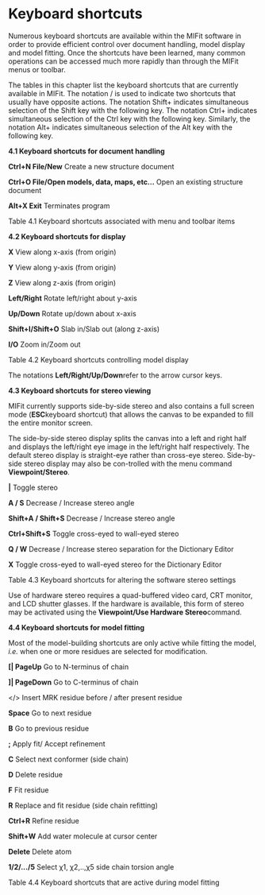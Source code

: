 # Keyboard shortcuts

Numerous keyboard shortcuts are available within the MIFit software in order to provide efficient control over document handling, model display and model fitting. Once the shortcuts have been learned, many common operations can be accessed much more rapidly than through the MIFit menus or toolbar.

The tables in this chapter list the keyboard shortcuts that are currently available in MIFit. The notation / is used to indicate two shortcuts that usually have opposite actions. The notation Shift+ indicates simultaneous selection of the Shift key with the following key. The notation Ctrl+ indicates simultaneous selection of the Ctrl key with the following key. Similarly, the notation Alt+ indicates simultaneous selection of the Alt key with the following key.

**4.1 Keyboard shortcuts for document handling**

**Ctrl+N File/New** Create a new structure document

**Ctrl+O File/Open models, data, maps, etc...** Open an existing structure document

**Alt+X Exit** Terminates program

Table 4.1 Keyboard shortcuts associated with menu and toolbar items

**4.2 Keyboard shortcuts for display**

**X** View along x-axis (from origin)

**Y** View along y-axis (from origin)

**Z** View along z-axis (from origin)

**Left/Right** Rotate left/right about y-axis

**Up/Down** Rotate up/down about x-axis

**Shift+I/Shift+O** Slab in/Slab out (along z-axis)

**I/O** Zoom in/Zoom out

Table 4.2 Keyboard shortcuts controlling model display

The notations **Left/Right/Up/Down**refer to the arrow cursor keys.

**4.3 Keyboard shortcuts for stereo viewing**

MIFit currently supports side-by-side stereo and also contains a full screen mode (**ESC**keyboard shortcut) that allows the canvas to be expanded to fill the entire monitor screen.

The side-by-side stereo display splits the canvas into a left and right half and displays the left/right eye image in the left/right half respectively. The default stereo display is straight-eye rather than cross-eye stereo. Side-by-side stereo display may also be con-trolled with the menu command **Viewpoint/Stereo**.

**|** Toggle stereo

**A / S** Decrease / Increase stereo angle

**Shift+A / Shift+S** Decrease / Increase stereo angle

**Ctrl+Shift+S** Toggle cross-eyed to wall-eyed stereo

**Q / W** Decrease / Increase stereo separation for the Dictionary Editor

**X** Toggle cross-eyed to wall-eyed stereo for the Dictionary Editor

Table 4.3 Keyboard shortcuts for altering the software stereo settings

Use of hardware stereo requires a quad-buffered video card, CRT monitor, and LCD shutter glasses. If the hardware is available, this form of stereo may be activated using the **Viewpoint/Use Hardware Stereo**command.

**4.4 Keyboard shortcuts for model fitting**

Most of the model-building shortcuts are only active while fitting the model, _i.e._ when one or more residues are selected for modification.

**[| PageUp** Go to N-terminus of chain

**]| PageDown** Go to C-terminus of chain

&lt;/&gt; Insert MRK residue before / after present residue

**Space** Go to next residue

**B** Go to previous residue

**;** Apply fit/ Accept refinement

**C** Select next conformer (side chain)

**D** Delete residue

**F** Fit residue

**R** Replace and fit residue (side chain refitting)

**Ctrl+R** Refine residue

**Shift+W** Add water molecule at cursor center

**Delete** Delete atom

**1/2/.../5** Select χ1, χ2,..,χ5 side chain torsion angle

Table 4.4 Keyboard shortcuts that are active during model fitting
